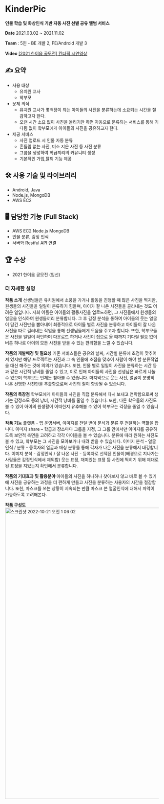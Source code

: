 # KinderPic
**인물 학습 및 화상인식 기반 자동 사진 선별 공유 앨범 서비스**

**Date**
2021.03.02 ~ 2021.11.02

**Team**
: 5인 - BE 개발 2, FE/Android 개발 3

**Video**
[[2021 한이음 공모전] 킨더픽 시연영상](https://www.youtube.com/watch?v=DnacORWsac0)

## ✍️ 요약
- 사용 대상
    - 유치원 교사
    - 학부모
- 문제 의식
    - 유치원 교사가 몇백장이 되는 아이들의 사진을 분류하는데 소요되는 시간을 절감하고자 한다.
    - 오랜 시간 소요 없이 사진을 올리기만 하면 자동으로 분류되는 서비스를 통해 기다림 없이 학부모에게 아이들의 사진을 공유하고자 한다.
- 제공 서비스
    - 사진 업로드 시 인물 자동 분류
    - 흔들림 없는 사진, 미소 지은 사진 등 사진 분류
    - 그룹을 생성하여 학급끼리의 커뮤니티 생성
    - 기본적인 가입,탈퇴 기능 제공

## 🛠 사용 기술 및 라이브러리
- Android, Java
- Node.js, MongoDB
- AWS EC2

## 🖥 담당한 기능 (Full Stack)
- AWS EC2 Node.js MongoDB
- 인물 분류, 감정 인식
- 서버와 Restful API 연결

## 🏆 수상
- 2021 한이음 공모전 (입선)


### 더 자세한 설명

**작품 소개**
선생님들은 유치원에서 소풍을 가거나 활동을 진행할 때 많은 사진을 찍지만, 원생들의 사진들을 일일이 분류하기 힘들며, 아이가 잘 나온 사진들을 골라내는 것도 어려운 일입니다. 저희 어플은 아이들의 활동사진을 업로드하면, 그 사진들에서 원생들의 얼굴을 인식하여 원생들끼리 분류합니다. 그 후 감정 분석을 통하여 아이들의 웃는 얼굴이 담긴 사진만을 뽑아내어 최종적으로 아이들 별로 사진을 분류하고 아이들이 잘 나온 사진을 따로 걸러내는 작업을 통해 선생님들에게 도움을 주고자 합니다. 또한, 학부모들은 사진을 일일이 확인하며 다운로드 하거나 사진이 집으로 올 때까지 기다릴 필요 없이 버튼 하나로 아이의 모든 사진을 받을 수 있는 편리함을 느낄 수 있습니다.

**작품의 개발배경 및 필요성**
기존 서비스들은 공유와 날짜, 시간별 분류에 초점이 맞추어져 있지만 해당 프로젝트는 사진과 그 속 인물에 초점을 맞추어 사람이 해야 할 분류작업을 대신 해주는 것에 의의가 있습니다. 또한, 인물 별로 일일이 사진을 분류하는 시간 등과 같은 시간적 낭비를 줄일 수 있고, 이로 인해 아이들의 사진을 선생님은 빠르게 나눌 수 있으며 학부모는 언제든 찾아볼 수 있습니다. 마지막으로 웃는 사진, 얼굴이 분명히 나온 선명한 사진만을 추출함으로써 사진의 질이 향상될 수 있습니다.

**작품의 특장점**
학부모에게 아이들의 사진을 직접 분류해서 다시 보내고 연락함으로써 생기는 감정소모 등의 낭비, 시간적 낭비를 줄일 수 있습니다. 또한, 다른 학우들의 사진도 볼 수 있어 아이의 원생활이 어떠한지 유추해볼 수 있어 학부모는 걱정을 줄일 수 있습니다.

**작품 기능**
플랫폼 - 앱 운영서버, 이미지를 전달 받아 분석과 분류 후 전달하는 역할을 합니다.
이미지 share – 학급과 장소마다 그룹을 지정, 그 그룹 안에서만 이미지를 공유하도록 보안적 측면을 고려하고 각각 아이들을 볼 수 있습니다. 분류에 따라 원하는 사진도 볼 수 있고, 학부모는 그 사진을 모아보거나 내려 받을 수 있습니다.
이미지 분석 - 얼굴인식 / 분류 - 등록자의 얼굴과 매칭 분류를 통해 각자가 나온 사진을 분류해서 태깅합니다.
이미지 분석 - 감정인식 / 잘 나온 사진 - 등록자로 선택된 인물이(배경으로 지나가는 사람들은 감정인식에서 제외함) 웃는 표정, 재미있는 표정 등 사진에 찍히기 위해 제대로 된 표정을 지었는지 확인해서 분류합니다.

**작품의 기대효과 및 활용분야**
아이들의 사진을 하나하나 찾아보지 않고 바로 볼 수 있기에 사진을 공유하는 과정을 더 편하게 만들고 사진을 분류하는 사용자의 시간을 절감합니다. 또한, 마스크를 쓰는 상황이 지속되는 만큼 마스크 쓴 얼굴인식에 대해서 파악이 가능하도록 고려해본다.

**작품 구성도**
<img width="952" alt="스크린샷 2022-10-21 오전 1 06 02" src="https://user-images.githubusercontent.com/62551459/197001247-83d62dc1-e424-4b40-bc36-b3c2121cf565.png">
